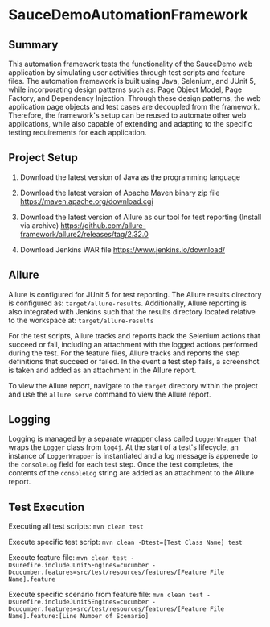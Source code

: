 # SauceDemoAutomationFramework

## Summary
This automation framework tests the functionality of the SauceDemo web application by simulating user activities through test scripts and feature files. The automation framework is built using Java, Selenium, and JUnit 5, while incorporating design patterns such as: Page Object Model, Page Factory, and Dependency Injection. Through these design patterns, the web application page objects and test cases are decoupled from the framework. Therefore, the framework's setup can be reused to automate other web applications, while also capable of extending and adapting to the specific testing requirements for each application.

## Project Setup
1. Download the latest version of Java as the programming language
2. Download the latest version of Apache Maven binary zip file
   https://maven.apache.org/download.cgi
  
4. Download the latest version of Allure as our tool for test reporting (Install via archive)
   https://github.com/allure-framework/allure2/releases/tag/2.32.0

5. Download Jenkins WAR file
   https://www.jenkins.io/download/

## Allure
Allure is configured for JUnit 5 for test reporting. The Allure results directory is configured as: ```target/allure-results```. Additionally, Allure reporting is also integrated with Jenkins such that the results directory located relative to the workspace at: ```target/allure-results```

For the test scripts, Allure tracks and reports back the Selenium actions that succeed or fail, including an attachment with the logged actions performed during the test. For the feature files, Allure tracks and reports the step definitions that succeed or failed. In the event a test step fails, a screenshot is taken and added as an attachment in the Allure report.

To view the Allure report, navigate to the ```target``` directory within the project and use the ```allure serve``` command to view the Allure report.

## Logging
Logging is managed by a separate wrapper class called ```LoggerWrapper``` that wraps the ```Logger``` class from ```log4j```. At the start of a test's lifecycle, an instance of ```LoggerWrapper``` is instantiated and a log message is appenede to the ```consoleLog``` field for each test step. Once the test completes, the contents of the ```consoleLog``` string are added as an attachment to the Allure report.

## Test Execution
Executing all test scripts: ```mvn clean test```

Execute specific test script: ```mvn clean -Dtest=[Test Class Name] test```

Execute feature file: ```mvn clean test -Dsurefire.includeJUnit5Engines=cucumber -Dcucumber.features=src/test/resources/features/[Feature File Name].feature```

Execute specific scenario from feature file: ```mvn clean test -Dsurefire.includeJUnit5Engines=cucumber -Dcucumber.features=src/test/resources/features/[Feature File Name].feature:[Line Number of Scenario]```


